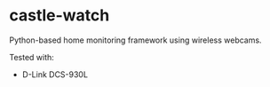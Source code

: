 castle-watch
============

Python-based home monitoring framework using wireless webcams.

Tested with:
* D-Link DCS-930L

